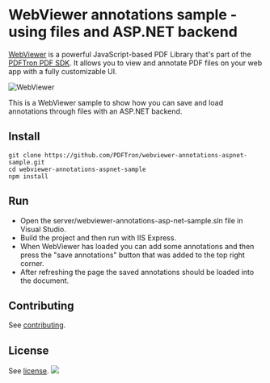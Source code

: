 # WebViewer annotations sample - using files and ASP.NET backend

[WebViewer](https://www.pdftron.com/webviewer) is a powerful JavaScript-based PDF Library that's part of the [PDFTron PDF SDK](https://www.pdftron.com). It allows you to view and annotate PDF files on your web app with a fully customizable UI.

![WebViewer](https://www.pdftron.com/downloads/pl/webviewer-ui.png)

This is a WebViewer sample to show how you can save and load annotations through files with an ASP.NET backend.

## Install

```
git clone https://github.com/PDFTron/webviewer-annotations-aspnet-sample.git
cd webviewer-annotations-aspnet-sample
npm install
```

## Run

- Open the server/webviewer-annotations-asp-net-sample.sln file in Visual Studio.
- Build the project and then run with IIS Express.
- When WebViewer has loaded you can add some annotations and then press the "save annotations" button that was added to the top right corner.
- After refreshing the page the saved annotations should be loaded into the document.

## Contributing

See [contributing](./CONTRIBUTING.md).

## License

See [license](./LICENSE).
![](https://onepixel.pdftron.com/webviewer-annotations-aspnet-sample)
